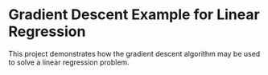 # Gradient Descent Example for Linear Regression
This project demonstrates how the gradient descent algorithm may be used to solve a linear regression problem.
